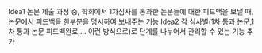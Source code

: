 Idea1 
	논문 제출 과정 중, 학회에서 1차심사를 통과한 논문들에 대한 피드백을 보낼 때, 논문에서 피드백을 한부분을 명시하여 보내주는 기능 
Idea2 
	각 심사별(1차 통과 논문,1차 통과 논문 피드백완료,... 이런 방식으로)로 단계를 나누어서 관리할 수 있는 기능 추가
